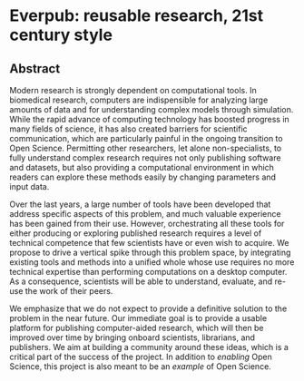 # Everpub: reusable research, 21st century style

## Abstract

Modern research is strongly dependent on computational tools. In
biomedical research, computers are indispensible for analyzing large
amounts of data and for understanding complex models through
simulation. While the rapid advance of computing technology has
boosted progress in many fields of science, it has also created
barriers for scientific communication, which are particularly painful
in the ongoing transition to Open Science. Permitting other
researchers, let alone non-specialists, to fully understand complex research
requires not only publishing software and datasets, but also providing
a computational environment in which readers can explore these methods
easily by changing parameters and input data.

Over the last years, a large number of tools have been developed that
address specific aspects of this problem, and much valuable experience
has been gained from their use. However, orchestrating all these tools
for either producing or exploring published research requires a level of
technical competence that few scientists have or even wish to
acquire. We propose to drive a vertical spike through this problem
space, by integrating existing tools and methods into a unified whole
whose use requires no more technical expertise than performing
computations on a desktop computer. As a consequence, scientists will
be able to understand, evaluate, and re-use the work of
their peers.

We emphasize that we do not expect to provide a definitive solution to
the problem in the near future. Our immediate goal is to provide a
usable platform for publishing computer-aided research, which will
then be improved over time by bringing onboard scientists, librarians,
and publishers. We aim at building a community around these ideas,
which is a critical part of the success of the project. In addition to
_enabling_ Open Science, this project is also meant to be an _example_
of Open Science.
